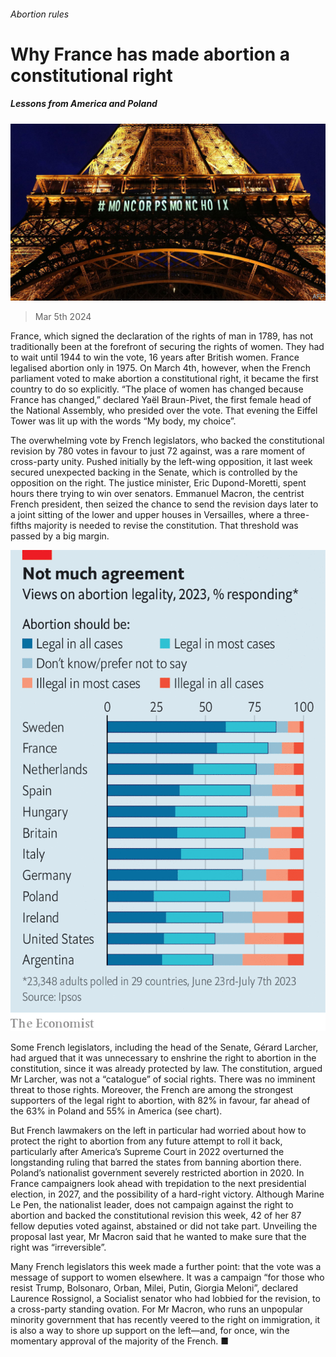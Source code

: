 ###### Abortion rules

# Why France has made abortion a constitutional right 

##### Lessons from America and Poland 

![image](images/20240309_EUP504.jpg) 

> Mar 5th 2024 

France, which signed the declaration of the rights of man in 1789, has not traditionally been at the forefront of securing the rights of women. They had to wait until 1944 to win the vote, 16 years after British women. France legalised abortion only in 1975. On March 4th, however, when the French parliament voted to make abortion a constitutional right, it became the first country to do so explicitly. “The place of women has changed because France has changed,” declared Yaël Braun-Pivet, the first female head of the National Assembly, who presided over the vote. That evening the Eiffel Tower was lit up with the words “My body, my choice”.

The overwhelming vote by French legislators, who backed the constitutional revision by 780 votes in favour to just 72 against, was a rare moment of cross-party unity. Pushed initially by the left-wing opposition, it last week secured unexpected backing in the Senate, which is controlled by the opposition on the right. The justice minister, Eric Dupond-Moretti, spent hours there trying to win over senators. Emmanuel Macron, the centrist French president, then seized the chance to send the revision days later to a joint sitting of the lower and upper houses in Versailles, where a three-fifths majority is needed to revise the constitution. That threshold was passed by a big margin.

![image](images/20240309_EUC703.png) 


Some French legislators, including the head of the Senate, Gérard Larcher, had argued that it was unnecessary to enshrine the right to abortion in the constitution, since it was already protected by law. The constitution, argued Mr Larcher, was not a “catalogue” of social rights. There was no imminent threat to those rights. Moreover, the French are among the strongest supporters of the legal right to abortion, with 82% in favour, far ahead of the 63% in Poland and 55% in America (see chart).

But French lawmakers on the left in particular had worried about how to protect the right to abortion from any future attempt to roll it back, particularly after America’s Supreme Court in 2022 overturned the longstanding ruling that barred the states from banning abortion there. Poland’s nationalist government severely restricted abortion in 2020. In France campaigners look ahead with trepidation to the next presidential election, in 2027, and the possibility of a hard-right victory. Although Marine Le Pen, the nationalist leader, does not campaign against the right to abortion and backed the constitutional revision this week, 42 of her 87 fellow deputies voted against, abstained or did not take part. Unveiling the proposal last year, Mr Macron said that he wanted to make sure that the right was “irreversible”.

Many French legislators this week made a further point: that the vote was a message of support to women elsewhere. It was a campaign “for those who resist Trump, Bolsonaro, Orban, Milei, Putin, Giorgia Meloni”, declared Laurence Rossignol, a Socialist senator who had lobbied for the revision, to a cross-party standing ovation. For Mr Macron, who runs an unpopular minority government that has recently veered to the right on immigration, it is also a way to shore up support on the left—and, for once, win the momentary approval of the majority of the French. ■


